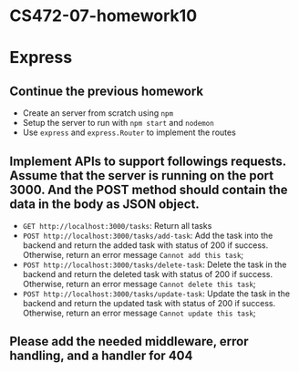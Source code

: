 # CS472-07-homework10
# Express
## Continue the previous homework
* Create an server from scratch using `npm`
* Setup the server to run with `npm start` and `nodemon`
* Use `express` and `express.Router` to implement the routes
## Implement APIs to support followings requests. Assume that the server is running on the port 3000. And the POST method should contain the data in the body as JSON object.
* `GET http://localhost:3000/tasks`: Return all tasks
* `POST http://localhost:3000/tasks/add-task`: Add the task into the backend and return the added task with status of 200 if success. Otherwise, return an error message `Cannot add this task`;
* `POST http://localhost:3000/tasks/delete-task`: Delete the task in the backend and return the deleted task with status of 200 if success. Otherwise, return an error message `Cannot delete this task`;
* `POST http://localhost:3000/tasks/update-task`: Update the task in the backend and return the updated task with status of 200 if success. Otherwise, return an error message `Cannot update this task`;
## Please add the needed middleware, error handling, and a handler for 404


